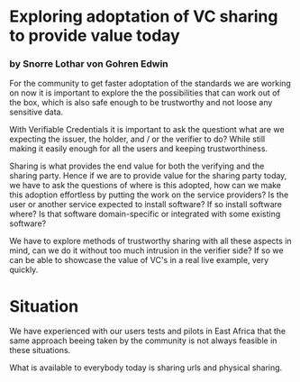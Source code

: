 # Exploring adoptation of VC sharing to provide value today

### by Snorre Lothar von Gohren Edwin

For the community to get faster adoptation of the standards we are working on now it is important to explore the the possibilities that can work out of the box, which is also safe enough to be trustworthy and not loose any sensitive data. 

With Verifiable Credentials it is important to ask the questiont what are we expecting the issuer, the holder, and / or the verifier to do? While still making it easily enough for all the users and keeping trustworthiness.

Sharing is what provides the end value for both the verifying and the sharing party. Hence if we are to provide value for the sharing party today, we have to ask the questions of where is this adopted, how can we make this adoption effortless by putting the work on the service providers? Is the user or another service expected to install software? If so install software where? Is that software domain-specific or integrated with some existing software?

We have to explore methods of trustworthy sharing with all these aspects in mind, can we do it without too much intrusion in the verifier side? If so we can be able to showcase the value of VC's in a real live example, very quickly.

# Situation
We have experienced with our users tests and pilots in East Africa that the same approach beeing taken by the community is not always feasible in these situations.

What is available to everybody today is sharing urls and physical sharing.